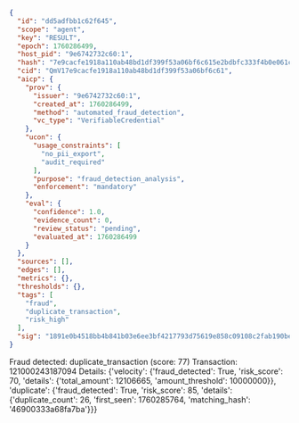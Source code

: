 ```json
{
  "id": "dd5adfbb1c62f645",
  "scope": "agent",
  "key": "RESULT",
  "epoch": 1760286499,
  "host_pid": "9e6742732c60:1",
  "hash": "7e9cacfe1918a110ab48bd1df399f53a06bf6c615e2bdbfc333f4b0e061c5869",
  "cid": "QmV17e9cacfe1918a110ab48bd1df399f53a06bf6c61",
  "aicp": {
    "prov": {
      "issuer": "9e6742732c60:1",
      "created_at": 1760286499,
      "method": "automated_fraud_detection",
      "vc_type": "VerifiableCredential"
    },
    "ucon": {
      "usage_constraints": [
        "no_pii_export",
        "audit_required"
      ],
      "purpose": "fraud_detection_analysis",
      "enforcement": "mandatory"
    },
    "eval": {
      "confidence": 1.0,
      "evidence_count": 0,
      "review_status": "pending",
      "evaluated_at": 1760286499
    }
  },
  "sources": [],
  "edges": [],
  "metrics": {},
  "thresholds": {},
  "tags": [
    "fraud",
    "duplicate_transaction",
    "risk_high"
  ],
  "sig": "1891e0b4518bb4b841b03e6ee3bf4217793d75619e858c09108c2fab190be3af"
}
```

Fraud detected: duplicate_transaction (score: 77)
Transaction: 121000243187094
Details: {'velocity': {'fraud_detected': True, 'risk_score': 70, 'details': {'total_amount': 12106665, 'amount_threshold': 10000000}}, 'duplicate': {'fraud_detected': True, 'risk_score': 85, 'details': {'duplicate_count': 26, 'first_seen': 1760285764, 'matching_hash': '46900333a68fa7ba'}}}